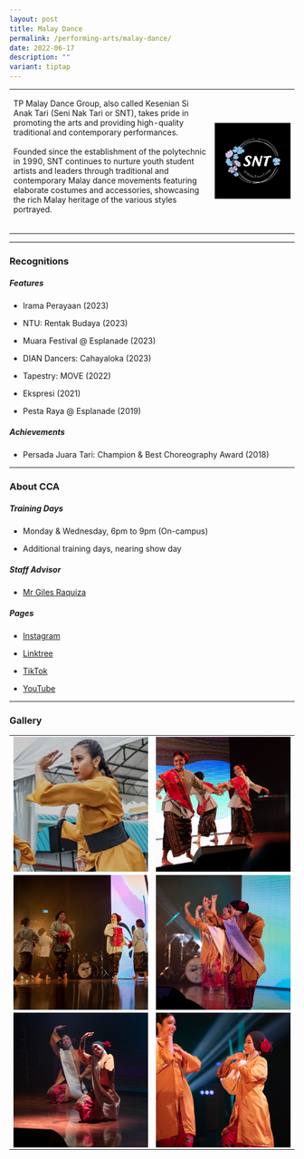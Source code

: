 ```yaml
---
layout: post
title: Malay Dance
permalink: /performing-arts/malay-dance/
date: 2022-06-17
description: ""
variant: tiptap
---
```

<table style="minWidth: 50px">
<colgroup>
<col>
<col>
</colgroup>
<tbody>
<tr>
<td rowspan="1" colspan="1">
<p>TP Malay Dance Group, also called Kesenian Si Anak Tari (Seni Nak Tari
or SNT), takes pride in promoting the arts and providing high-quality traditional
and contemporary performances.
<br>
<br>Founded since the establishment of the polytechnic in 1990, SNT continues
to nurture youth student artists and leaders through traditional and contemporary
Malay dance movements featuring elaborate costumes and accessories, showcasing
the rich Malay heritage of the various styles portrayed.
<br>
<br>
</p>
</td>
<td rowspan="1" colspan="1">
<div class="isomer-image-wrapper">
<img style="display:block;margin-left:auto;margin-right:auto;" height="auto" width="100%" alt="MDG" src="/images/Arts/MDG/MDG_logo.png">
</div>
</td>
</tr>
</tbody>
</table>
<hr>
<h3>Recognitions</h3>
<h5>Features</h5>
<ul data-tight="true" class="tight">
<li>
<p>Irama Perayaan (2023)</p>
</li>
<li>
<p>NTU: Rentak Budaya (2023)</p>
</li>
<li>
<p>Muara Festival @ Esplanade (2023)</p>
</li>
<li>
<p>DIAN Dancers: Cahayaloka (2023)</p>
</li>
<li>
<p>Tapestry: MOVE (2022)</p>
</li>
<li>
<p>Ekspresi (2021)</p>
</li>
<li>
<p>Pesta Raya @ Esplanade (2019)</p>
</li>
</ul>
<h5>Achievements</h5>
<ul data-tight="true" class="tight">
<li>
<p>Persada Juara Tari: Champion &amp; Best Choreography Award (2018)</p>
</li>
</ul>
<hr>
<h3>About CCA</h3>
<h5>Training Days</h5>
<ul data-tight="true" class="tight">
<li>
<p>Monday &amp; Wednesday, 6pm to 9pm (On-campus)</p>
</li>
<li>
<p>Additional training days, nearing show day</p>
</li>
</ul>
<h5>Staff Advisor</h5>
<ul data-tight="true" class="tight">
<li>
<p><a href="mailto:Giles_RAQUIZA@tp.edu.sg" rel="noopener noreferrer nofollow" target="_blank">Mr Giles Raquiza</a> 
<br>
</p>
</li>
</ul>
<h5>Pages</h5>
<ul data-tight="true" class="tight">
<li>
<p><a href="https://www.instagram.com/keseniansianaktari/" rel="noopener noreferrer nofollow" target="_blank">Instagram</a>
</p>
</li>
<li>
<p><a href="https://linktr.ee/TPMalayDanceGroup" rel="noopener noreferrer nofollow" target="_blank">Linktree</a>
</p>
</li>
<li>
<p><a href="https://www.tiktok.com/@keseniansianaktari?_t=8kgtzhj3vnk&amp;_r=1" rel="noopener noreferrer nofollow" target="_blank">TikTok</a>
</p>
</li>
<li>
<p><a href="https://www.youtube.com/@keseniansianaktari7995" rel="noopener noreferrer nofollow" target="_blank">YouTube</a>
</p>
</li>
</ul>
<hr>
<h3>Gallery</h3>
<table style="minWidth: 50px">
<colgroup>
<col>
<col>
</colgroup>
<tbody>
<tr>
<td rowspan="1" colspan="1">
<div class="isomer-image-wrapper">
<img style="display:block;margin-left:auto;margin-right:auto;" height="auto" width="100%" alt="MDG" src="/images/Arts/MDG/MDG_pic_1.jpg">
</div>
</td>
<td rowspan="1" colspan="1">
<div class="isomer-image-wrapper">
<img style="display:block;margin-left:auto;margin-right:auto;" height="auto" width="100%" alt="MDG" src="/images/Arts/MDG/MDG_pic_2.jpg">
</div>
</td>
</tr>
<tr>
<td rowspan="1" colspan="1">
<div class="isomer-image-wrapper">
<img style="display:block;margin-left:auto;margin-right:auto;" height="auto" width="100%" alt="MDG" src="/images/Arts/MDG/MDG_pic_3.jpg">
</div>
</td>
<td rowspan="1" colspan="1">
<div class="isomer-image-wrapper">
<img style="display:block;margin-left:auto;margin-right:auto;" height="auto" width="100%" alt="MDG" src="/images/Arts/MDG/MDG_pic_4.jpg">
</div>
</td>
</tr>
<tr>
<td rowspan="1" colspan="1">
<div class="isomer-image-wrapper">
<img style="display:block;margin-left:auto;margin-right:auto;" height="auto" width="100%" alt="MDG" src="/images/Arts/MDG/MDG_pic_5.jpg">
</div>
</td>
<td rowspan="1" colspan="1">
<div class="isomer-image-wrapper">
<img style="display:block;margin-left:auto;margin-right:auto;" height="auto" width="100%" alt="MDG" src="/images/Arts/MDG/MDG_pic_6.jpg">
</div>
</td>
</tr>
</tbody>
</table>
<p></p>